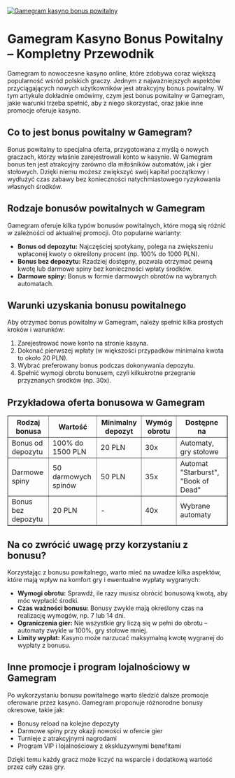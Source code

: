 [![Gamegram kasyno bonus powitalny](https://123-caf.pages.dev/gitsignup.png)](https://vrmoo.ru/Bt82HjjY)

<h1>Gamegram Kasyno Bonus Powitalny – Kompletny Przewodnik</h1> <p>Gamegram to nowoczesne kasyno online, które zdobywa coraz większą popularność wśród polskich graczy. Jednym z najważniejszych aspektów przyciągających nowych użytkowników jest atrakcyjny bonus powitalny. W tym artykule dokładnie omówimy, czym jest bonus powitalny w Gamegram, jakie warunki trzeba spełnić, aby z niego skorzystać, oraz jakie inne promocje oferuje kasyno.</p>  <h2>Co to jest bonus powitalny w Gamegram?</h2> <p>Bonus powitalny to specjalna oferta, przygotowana z myślą o nowych graczach, którzy właśnie zarejestrowali konto w kasynie. W Gamegram bonus ten jest atrakcyjny zarówno dla miłośników automatów, jak i gier stołowych. Dzięki niemu możesz zwiększyć swój kapitał początkowy i wydłużyć czas zabawy bez konieczności natychmiastowego ryzykowania własnych środków.</p>  <h2>Rodzaje bonusów powitalnych w Gamegram</h2> <p>Gamegram oferuje kilka typów bonusów powitalnych, które mogą się różnić w zależności od aktualnej promocji. Oto popularne warianty:</p>  <ul>   <li><strong>Bonus od depozytu:</strong> Najczęściej spotykany, polega na zwiększeniu wpłaconej kwoty o określony procent (np. 100% do 1000 PLN).</li>   <li><strong>Bonus bez depozytu:</strong> Rzadziej dostępny, pozwala otrzymać pewną kwotę lub darmowe spiny bez konieczności wpłaty środków.</li>   <li><strong>Darmowe spiny:</strong> Bonus w formie darmowych obrotów na wybranych automatach.</li> </ul>  <h2>Warunki uzyskania bonusu powitalnego</h2> <p>Aby otrzymać bonus powitalny w Gamegram, należy spełnić kilka prostych kroków i warunków:</p>  <ol>   <li>Zarejestrować nowe konto na stronie kasyna.</li>   <li>Dokonać pierwszej wpłaty (w większości przypadków minimalna kwota to około 20 PLN).</li>   <li>Wybrać preferowany bonus podczas dokonywania depozytu.</li>   <li>Spełnić wymogi obrotu bonusem, czyli kilkukrotne przegranie przyznanych środków (np. 30x).</li> </ol>  <h2>Przykładowa oferta bonusowa w Gamegram</h2> <table border="1" cellpadding="8" cellspacing="0" style="border-collapse: collapse; width: 100%;">   <thead>     <tr>       <th>Rodzaj bonusa</th>       <th>Wartość</th>       <th>Minimalny depozyt</th>       <th>Wymóg obrotu</th>       <th>Dostępne na</th>     </tr>   </thead>   <tbody>     <tr>       <td>Bonus od depozytu</td>       <td>100% do 1500 PLN</td>       <td>20 PLN</td>       <td>30x</td>       <td>Automaty, gry stołowe</td>     </tr>     <tr>       <td>Darmowe spiny</td>       <td>50 darmowych spinów</td>       <td>50 PLN</td>       <td>35x</td>       <td>Automat "Starburst", "Book of Dead"</td>     </tr>     <tr>       <td>Bonus bez depozytu</td>       <td>20 PLN</td>       <td>-</td>       <td>40x</td>       <td>Wybrane automaty</td>     </tr>   </tbody> </table>  <h2>Na co zwrócić uwagę przy korzystaniu z bonusu?</h2> <p>Korzystając z bonusu powitalnego, warto mieć na uwadze kilka aspektów, które mają wpływ na komfort gry i ewentualne wypłaty wygranych:</p>  <ul>   <li><strong>Wymogi obrotu:</strong> Sprawdź, ile razy musisz obrócić bonusową kwotą, aby móc wypłacić środki.</li>   <li><strong>Czas ważności bonusu:</strong> Bonusy zwykle mają określony czas na realizację wymogów, np. 7 lub 14 dni.</li>   <li><strong>Ograniczenia gier:</strong> Nie wszystkie gry liczą się w pełni do obrotu – automaty zwykle w 100%, gry stołowe mniej.</li>   <li><strong>Limity wypłat:</strong> Kasyno może narzucać maksymalną kwotę wygranej do wypłaty z bonusu.</li> </ul>  <h2>Inne promocje i program lojalnościowy w Gamegram</h2> <p>Po wykorzystaniu bonusu powitalnego warto śledzić dalsze promocje oferowane przez kasyno. Gamegram proponuje różnorodne bonusy okresowe, takie jak:</p>  <ul>   <li>Bonusy reload na kolejne depozyty</li>   <li>Darmowe spiny przy okazji nowości w ofercie gier</li>   <li>Turnieje z atrakcyjnymi nagrodami</li>   <li>Program VIP i lojalnościowy z ekskluzywnymi benefitami</li> </ul>  <p>Dzięki temu każdy gracz może liczyć na wsparcie i dodatkową wartość przez cały czas gry.</p>